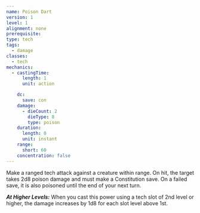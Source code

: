 ```yaml
---
name: Poison Dart
version: 1
level: 1
alignment: none
prerequisite: 
type: tech
tags:
  - damage
classes:
  - tech
mechanics:
  - castingTime:
      length: 1
      unit: action

    dc:
      save: con
    damage:
      - dieCount: 2
        dieType: 8
        type: poison
    duration:
      length: 0
      unit: instant
    range:
      short: 60
    concentration: false
---
```

Make a ranged tech attack against a creature within range. On hit, the target takes 2d8 poison damage and must make a Constitution save. On a failed save, it is also poisoned until the end of your next turn.

***__At Higher Levels__:*** When you cast this power using a tech slot of 2nd level or higher, the damage increases by 1d8 for each slot level above 1st.
    